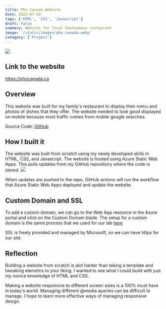 ```yaml
---
title: Pho Canada Website
date: 2022-07-10
tags: ['HTML', 'CSS', 'Javascript']
draft: false
summary: Website for local Vietnamese restaurant
image: '/static/images/pho-canada.webp'
category: ['Project']
---
```


![](https://bui.blob.core.windows.net/labs/Lab_2022_07_12_05_14.webp)
## Link to the website
https://phocanada.ca

## Overview

This website was built for my family's restaurant to display their menu and photos of dishes that they offer. The website needed to look good displayed on mobile because most traffic comes from mobile google searches.

Source Code: [GitHub](https://github.com/michaelbuii/Pho-Canada)

## How I built it

The website was built from scratch using my newly developed skills in HTML, CSS, and Javascript.
The website is hosted using Azure Static Web Apps. This pulls updates from my GitHub repositiory where the code is stored.
![](https://bui.blob.core.windows.net/labs/Lab_2022_07_12_17_39.webp)

When updates are pushed to the repo, GitHub actions will run the workflow that Azure Static Web Apps deployed and update the website.

## Custom Domain and SSL

To add a custom domain, we can go to the Web App resource in the Azure portal and click on the Custom Domain blade. The setup for a custom domain is the same process that we used for our lab [here](/lab/Azure/Adding%20a%20Custom%20Domain)

SSL is freely provided and managed by Microsoft, so we can have https for our site.

## Reflection

Building a website from scratch is alot harder than taking a template and tweaking elemetns to your liking. I wanted to see what I could build with just my novice knowledge of HTML and CSS.

Making a website responsive to different screen sizes is a 100% must have in today's world. Managing different @media queries can be difficult to manage. I hope to learn more effective ways of managing responsive design.

